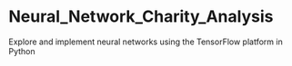 # Neural_Network_Charity_Analysis
Explore and implement neural networks using the TensorFlow platform in Python
